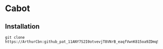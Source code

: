 # Cabot

## Installation

```
git clone https://ArthurCbn: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@github.com/ArthurCbn/cabot.git
```
